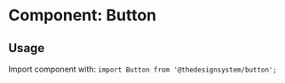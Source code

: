 # Component: Button

## Usage

Import component with: `import Button from '@thedesignsystem/button';`
